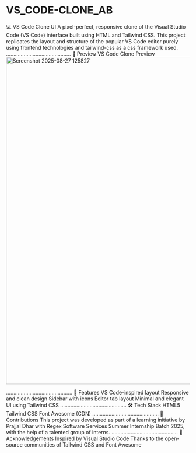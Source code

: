 # VS_CODE-CLONE_AB
💻 VS Code Clone UI
A pixel-perfect, responsive clone of the Visual Studio Code (VS Code) interface built using HTML and Tailwind CSS. This project replicates the layout and structure of the popular VS Code editor purely using frontend technologies and tailwind-css as a css framework used.
............................................
📸 Preview
VS Code Clone Preview
<img width="1910" height="896" alt="Screenshot 2025-08-27 125827" src="https://github.com/user-attachments/assets/c0ab26b4-a326-4f25-8382-15039d26e376" />

.............................................
🚀 Features
VS Code-inspired layout
Responsive and clean design
Sidebar with icons
Editor tab layout
Minimal and elegant UI using Tailwind CSS
.............................................
🛠️ Tech Stack
HTML5
Tailwind CSS
Font Awesome (CDN)
.............................................
📌 Contributions
This project was developed as part of a learning initiative by Prajjal Dhar with Regex Software Services Summer Internship Batch 2025, with the help of a talented group of interns.
.............................................
🙏 Acknowledgements
Inspired by Visual Studio Code
Thanks to the open-source communities of Tailwind CSS and Font Awesome
